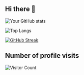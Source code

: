 ## Hi there 👋

![Your GitHub stats](https://github-readme-stats.vercel.app/api?username=SaifVelly&show_icons=true&theme=radical)

![Top Langs](https://github-readme-stats.vercel.app/api/top-langs/?username=SaifVelly&layout=compact) 

[![GitHub Streak](https://github-readme-streak-stats.herokuapp.com/?user=SaifVelly)](https://git.io/streak-stats)


## Number of profile visits
![Visitor Count](https://profile-counter.glitch.me/SaifVelly/count.svg)
